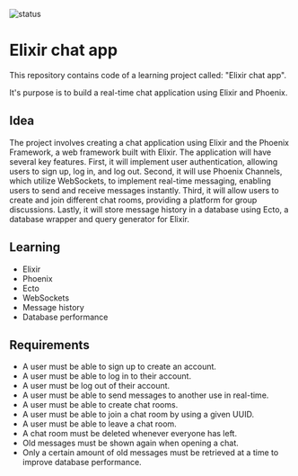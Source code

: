 ![status](https://badgen.net/static/status/planned/grey/)

# Elixir chat app

This repository contains code of a learning project called: "Elixir chat app".

It's purpose is to build a real-time chat application using Elixir and Phoenix.

## Idea

The project involves creating a chat application using Elixir and the Phoenix Framework, a web framework built with Elixir. The application will have several key features. First, it will implement user authentication, allowing users to sign up, log in, and log out. Second, it will use Phoenix Channels, which utilize WebSockets, to implement real-time messaging, enabling users to send and receive messages instantly. Third, it will allow users to create and join different chat rooms, providing a platform for group discussions. Lastly, it will store message history in a database using Ecto, a database wrapper and query generator for Elixir.

## Learning

- Elixir
- Phoenix
- Ecto
- WebSockets
- Message history
- Database performance

## Requirements

- A user must be able to sign up to create an account.
- A user must be able to log in to their account.
- A user must be log out of their account.
- A user must be able to send messages to another use in real-time.
- A user must be able to create chat rooms.
- A user must be able to join a chat room by using a given UUID.
- A user must be able to leave a chat room.
- A chat room must be deleted whenever everyone has left.
- Old messages must be shown again when opening a chat.
- Only a certain amount of old messages must be retrieved at a time to improve database performance.
